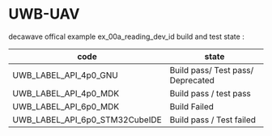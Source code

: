 # UWB-UAV

decawave offical example ex_00a_reading_dev_id build and test state :

|  code   | state  |
|  ----  | ----  |
| UWB_LABEL_API_4p0_GNU | Build pass/ Test pass/ Deprecated |
| UWB_LABEL_API_4p0_MDK | Build pass / test pass |
| UWB_LABEL_API_6p0_MDK | Build Failed |
| UWB_LABEL_API_6p0_STM32CubeIDE | Build pass / Test failed |


